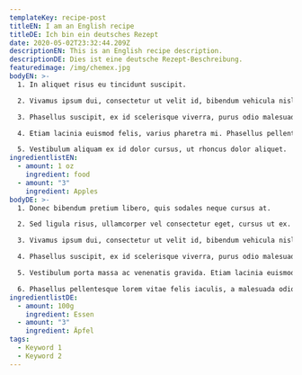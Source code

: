 ```yaml
---
templateKey: recipe-post
titleEN: I am an English recipe
titleDE: Ich bin ein deutsches Rezept
date: 2020-05-02T23:32:44.209Z
descriptionEN: This is an English recipe description.
descriptionDE: Dies ist eine deutsche Rezept-Beschreibung.
featuredimage: /img/chemex.jpg
bodyEN: >-
  1. In aliquet risus eu tincidunt suscipit. 

  2. Vivamus ipsum dui, consectetur ut velit id, bibendum vehicula nisl. Donec hendrerit mi sit amet libero suscipit malesuada. Integer in dolor lobortis, condimentum velit ut, tristique risus. 

  3. Phasellus suscipit, ex id scelerisque viverra, purus odio malesuada nulla, vitae dapibus velit diam eget nulla. Vestibulum porta massa ac venenatis gravida. 

  4. Etiam lacinia euismod felis, varius pharetra mi. Phasellus pellentesque lorem vitae felis iaculis, a malesuada odio dignissim. 

  5. Vestibulum aliquam ex id dolor cursus, ut rhoncus dolor aliquet.
ingredientlistEN:
  - amount: 1 oz
    ingredient: food
  - amount: "3"
    ingredient: Apples
bodyDE: >-
  1. Donec bibendum pretium libero, quis sodales neque cursus at. 

  2. Sed ligula risus, ullamcorper vel consectetur eget, cursus ut ex. In aliquet risus eu tincidunt suscipit. 

  3. Vivamus ipsum dui, consectetur ut velit id, bibendum vehicula nisl. Donec hendrerit mi sit amet libero suscipit malesuada. Integer in dolor lobortis, condimentum velit ut, tristique risus. 

  4. Phasellus suscipit, ex id scelerisque viverra, purus odio malesuada nulla, vitae dapibus velit diam eget nulla. 

  5. Vestibulum porta massa ac venenatis gravida. Etiam lacinia euismod felis, varius pharetra mi. 

  6. Phasellus pellentesque lorem vitae felis iaculis, a malesuada odio dignissim. Vestibulum aliquam ex id dolor cursus, ut rhoncus dolor aliquet.
ingredientlistDE:
  - amount: 100g
    ingredient: Essen
  - amount: "3"
    ingredient: Äpfel
tags:
  - Keyword 1
  - Keyword 2
---
```

